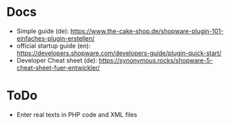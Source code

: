 Docs
====
* Simple guide (de): https://www.the-cake-shop.de/shopware-plugin-101-einfaches-plugin-erstellen/
* official startup guide (en): https://developers.shopware.com/developers-guide/plugin-quick-start/
* Developer Cheat sheet (de): https://synonymous.rocks/shopware-5-cheat-sheet-fuer-entwickler/

ToDo
====
* Enter real texts in PHP code and XML files
